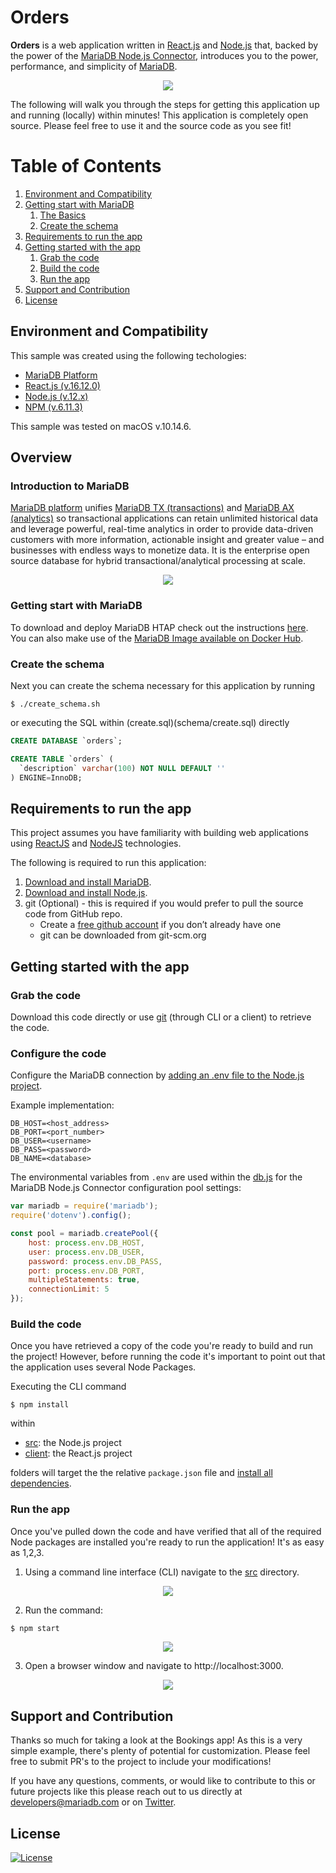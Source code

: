 # Orders

**Orders** is a web application written in [React.js](https://reactjs.org) and [Node.js](https://nodejs.org) that, backed by the power of the [MariaDB Node.js Connector](https://github.com/MariaDB/mariadb-connector-nodejs), introduces you to the power, performance, and simplicity of [MariaDB](https://mariadb.com/resources/blog/deploying-mariadb-platform-x4/#smart).

<p align="center" spacing="10">
    <kbd>
        <img src="media/demo.gif" />
    </kbd>
</p>

The following will walk you through the steps for getting this application up and running (locally) within minutes! This application is completely open source. Please feel free to use it and the source code as you see fit! 

# Table of Contents
1. [Environment and Compatibility](#compatibility)
2. [Getting start with MariaDB](#overview)
    1. [The Basics](#intro-mariadb)
    2. [Create the schema](#create-schema)
3. [Requirements to run the app](#requirements)
4. [Getting started with the app](#getting-started)
    1. [Grab the code](#grab-code)
    2. [Build the code](#build-code)
    3. [Run the app](#run-app)
5. [Support and Contribution](#support-contribution)
6. [License](#license)

## Environment and Compatibility <a name="compatibility"></a>

This sample was created using the following techologies:

* [MariaDB Platform](https://mariadb.com/products/)
* [React.js (v.16.12.0)](https://github.com/facebook/react/blob/master/CHANGELOG.md#16120-november-14-2019)
* [Node.js (v.12.x)](https://nodejs.org/docs/latest-v12.x/api/index.html)
* [NPM (v.6.11.3)](https://docs.npmjs.com/)

This sample was tested on macOS v.10.14.6.

## Overview <a name="overview"></a>

### Introduction to MariaDB <a name="intro-mariadb"></a>

[MariaDB platform](https://mariadb.com/products/mariadb-platform/) unifies [MariaDB TX (transactions)](https://mariadb.com/products/mariadb-platform-transactional/) and [MariaDB AX (analytics)](https://mariadb.com/products/mariadb-platform-analytical/) so transactional applications can retain unlimited historical data and leverage powerful, real-time analytics in order to provide data-driven customers with more information, actionable insight and greater value – and businesses with endless ways to monetize data. It is the enterprise open source database for hybrid transactional/analytical processing at scale.

<p align="center">
    <kdb>
        <img src="media/platform.png" />
    </kbd>
</p>

### Getting start with MariaDB <a name="installation"></a>

To download and deploy MariaDB HTAP check out the instructions [here](https://mariadb.com/docs/deploy/installation/). You can also make use of the [MariaDB Image available on Docker Hub](https://hub.docker.com/_/mariadb).

### Create the schema <a name="create-schema"></a>

Next you can create the schema necessary for this application by running

```
$ ./create_schema.sh
```

or executing the SQL within (create.sql)(schema/create.sql) directly

```sql
CREATE DATABASE `orders`;

CREATE TABLE `orders` (
  `description` varchar(100) NOT NULL DEFAULT ''
) ENGINE=InnoDB;
```

## Requirements to run the app <a name="requirements"></a>

This project assumes you have familiarity with building web applications using [ReactJS](https://reactjs.org) and [NodeJS](https://nodejs.org) technologies. 

The following is required to run this application:

1. [Download and install MariaDB](#installation). 
2. [Download and install Node.js](https://nodejs.org/en/download/).
3. git (Optional) - this is required if you would prefer to pull the source code from GitHub repo.
    - Create a [free github account](https://github.com/) if you don’t already have one
    - git can be downloaded from git-scm.org

## Getting started with the app <a name="getting-started"></a>

### Grab the code <a name="grab-code"></a>

Download this code directly or use [git](git-scm.org) (through CLI or a client) to retrieve the code.

### Configure the code <a name="configure-code"></a>

Configure the MariaDB connection by [adding an .env file to the Node.js project](https://github.com/mariadb-corporation/mariadb-connector-nodejs/blob/master/documentation/promise-api.md#security-consideration).

Example implementation:

```
DB_HOST=<host_address>
DB_PORT=<port_number>
DB_USER=<username>
DB_PASS=<password>
DB_NAME=<database>
```

The environmental variables from `.env` are used within the [db.js](src/db.js) for the MariaDB Node.js Connector configuration pool settings:

```javascript
var mariadb = require('mariadb');
require('dotenv').config();

const pool = mariadb.createPool({
    host: process.env.DB_HOST, 
    user: process.env.DB_USER, 
    password: process.env.DB_PASS,
    port: process.env.DB_PORT,
    multipleStatements: true,
    connectionLimit: 5
});
```

### Build the code <a name="build-code"></a>

Once you have retrieved a copy of the code you're ready to build and run the project! However, before running the code it's important to point out that the application uses several Node Packages.

Executing the CLI command 

```
$ npm install
```

within  

* [src](src): the Node.js project
* [client](src/client): the React.js project 

folders will target the the relative `package.json` file and [install all dependencies](https://docs.npmjs.com/downloading-and-installing-packages-locally).

### Run the app <a name="run-app"></a>

Once you've pulled down the code and have verified that all of the required Node packages are installed you're ready to run the application! It's as easy as 1,2,3.

1. Using a command line interface (CLI) navigate to the [src](src) directory.

<p align="center">
    <img src="media/cli_root.png" />
</p>

2. Run the command:

```bash
$ npm start
```

<p align="center">
    <img src="media/npm_start.png" />
</p>

3. Open a browser window and navigate to http://localhost:3000.

<p align="center">
    <kbd>
        <img src="media/get_started.png" />
    </kbd>
</p>

## Support and Contribution <a name="support-contribution"></a>

Thanks so much for taking a look at the Bookings app! As this is a very simple example, there's plenty of potential for customization. Please feel free to submit PR's to the project to include your modifications!

If you have any questions, comments, or would like to contribute to this or future projects like this please reach out to us directly at developers@mariadb.com or on [Twitter](https://twitter.com/mariadb).

## License <a name="license"></a>
[![License](https://img.shields.io/badge/License-Apache%202.0-blue.svg?style=plastic)](https://opensource.org/licenses/Apache-2.0)
